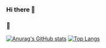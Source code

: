 ### Hi there 👋

<!--
**knight-L/knight-L** is a ✨ _special_ ✨ repository because its `README.md` (this file) appears on your GitHub profile.

Here are some ideas to get you started:

- 🔭 I’m currently working on ...
- 🌱 I’m currently learning ...
- 👯 I’m looking to collaborate on ...
- 🤔 I’m looking for help with ...
- 💬 Ask me about ...
- 📫 How to reach me: ...
- 😄 Pronouns: ...
- ⚡ Fun fact: ...
-->
### 👋

[![Anurag's GitHub stats](https://github-readme-stats.vercel.app/api?username=knight-L&show_icons=true?count_private=true&hide=contribs)](https://github.com/knight-L)
[![Top Langs](https://github-readme-stats.vercel.app/api/top-langs/?username=knight-L&layout=compact)](https://github.com/knight-L)
